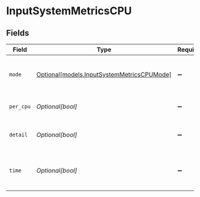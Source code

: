 # InputSystemMetricsCPU


## Fields

| Field                                                                                | Type                                                                                 | Required                                                                             | Description                                                                          |
| ------------------------------------------------------------------------------------ | ------------------------------------------------------------------------------------ | ------------------------------------------------------------------------------------ | ------------------------------------------------------------------------------------ |
| `mode`                                                                               | [Optional[models.InputSystemMetricsCPUMode]](../models/inputsystemmetricscpumode.md) | :heavy_minus_sign:                                                                   | Select the level of detail for CPU metrics                                           |
| `per_cpu`                                                                            | *Optional[bool]*                                                                     | :heavy_minus_sign:                                                                   | Generate metrics for each CPU                                                        |
| `detail`                                                                             | *Optional[bool]*                                                                     | :heavy_minus_sign:                                                                   | Generate metrics for all CPU states                                                  |
| `time`                                                                               | *Optional[bool]*                                                                     | :heavy_minus_sign:                                                                   | Generate raw, monotonic CPU time counters                                            |